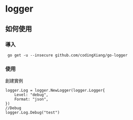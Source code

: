 # logger

## 如何使用
### 導入
```
 go get -u --insecure github.com/codingXiang/go-logger
```
### 使用
創建實例

```
logger.Log = logger.NewLogger(logger.Logger{
	Level: "debug",
	Format: "json",
})
//Debug
logger.Log.Debug("test")
```
